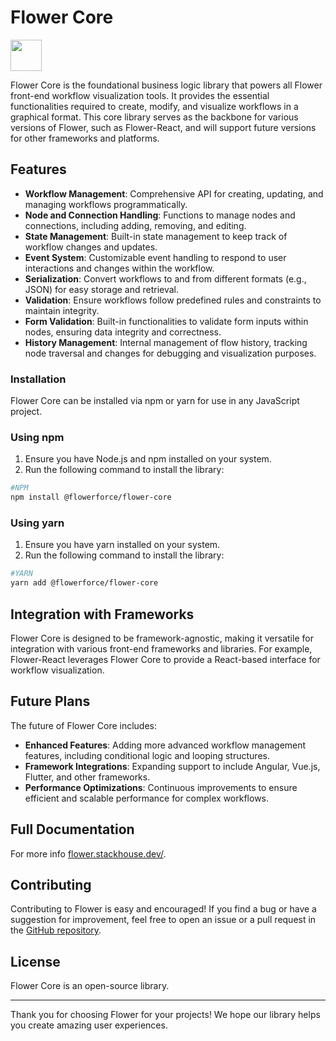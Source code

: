# Flower Core

<a alt="Flower logo" href="https://flower.stackhouse.dev/" target="_blank" rel="noreferrer"><img src="https://flower.stackhouse.dev/_next/static/media/flower-logo.bb32f863.svg" width="50"></a>

Flower Core is the foundational business logic library that powers all Flower front-end workflow visualization tools. It provides the essential functionalities required to create, modify, and visualize workflows in a graphical format. This core library serves as the backbone for various versions of Flower, such as Flower-React, and will support future versions for other frameworks and platforms.

## Features

- **Workflow Management**: Comprehensive API for creating, updating, and managing workflows programmatically.
- **Node and Connection Handling**: Functions to manage nodes and connections, including adding, removing, and editing.
- **State Management**: Built-in state management to keep track of workflow changes and updates.
- **Event System**: Customizable event handling to respond to user interactions and changes within the workflow.
- **Serialization**: Convert workflows to and from different formats (e.g., JSON) for easy storage and retrieval.
- **Validation**: Ensure workflows follow predefined rules and constraints to maintain integrity.
- **Form Validation**: Built-in functionalities to validate form inputs within nodes, ensuring data integrity and correctness.
- **History Management**: Internal management of flow history, tracking node traversal and changes for debugging and visualization purposes.

### Installation

Flower Core can be installed via npm or yarn for use in any JavaScript project.

### Using npm

1. Ensure you have Node.js and npm installed on your system.
2. Run the following command to install the library:

```bash
#NPM
npm install @flowerforce/flower-core
```

### Using yarn

1. Ensure you have yarn installed on your system.
2. Run the following command to install the library:

```bash
#YARN
yarn add @flowerforce/flower-core
```

## Integration with Frameworks

Flower Core is designed to be framework-agnostic, making it versatile for integration with various front-end frameworks and libraries. For example, Flower-React leverages Flower Core to provide a React-based interface for workflow visualization.

## Future Plans

The future of Flower Core includes:

- **Enhanced Features**: Adding more advanced workflow management features, including conditional logic and looping structures.
- **Framework Integrations**: Expanding support to include Angular, Vue.js, Flutter, and other frameworks.
- **Performance Optimizations**: Continuous improvements to ensure efficient and scalable performance for complex workflows.

## Full Documentation

For more info [flower.stackhouse.dev/](https://flower.stackhouse.dev/).

## Contributing

Contributing to Flower is easy and encouraged! If you find a bug or have a suggestion for improvement, feel free to open an issue or a pull request in the [GitHub repository](https://github.com/flowerforce/flower).

## License

Flower Core is an open-source library.

---

Thank you for choosing Flower for your projects! We hope our library helps you create amazing user experiences.
